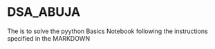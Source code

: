 # DSA_ABUJA
The is to solve the pyython Basics Notebook following the instructions specified in the MARKDOWN
